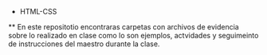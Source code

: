 * HTML-CSS

** En este repositotio encontraras carpetas con archivos de evidencia sobre lo realizado en clase como lo son ejemplos, actvidades y seguimeinto de instrucciones del maestro durante la clase.

